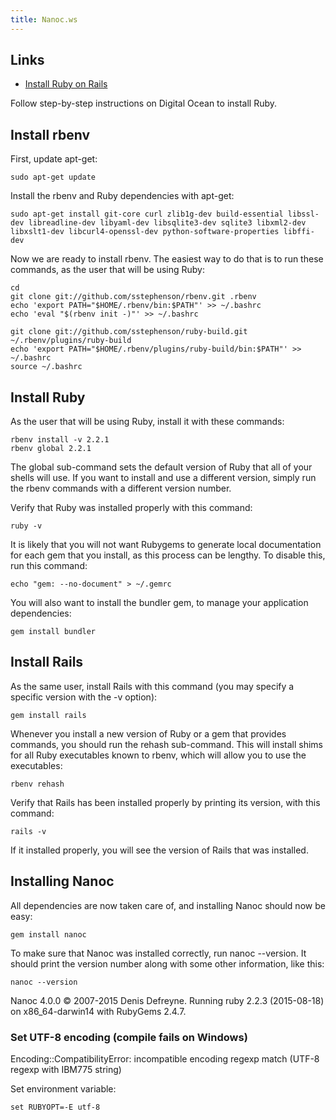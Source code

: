 ```yaml
---
title: Nanoc.ws
---
```


## Links

* [Install Ruby on Rails][installruby]

[installruby]: https://www.digitalocean.com/community/tutorials/how-to-install-ruby-on-rails-with-rbenv-on-ubuntu-14-04

Follow step-by-step instructions on Digital Ocean to install Ruby.

## Install rbenv

First, update apt-get:

    sudo apt-get update

Install the rbenv and Ruby dependencies with apt-get:

    sudo apt-get install git-core curl zlib1g-dev build-essential libssl-dev libreadline-dev libyaml-dev libsqlite3-dev sqlite3 libxml2-dev libxslt1-dev libcurl4-openssl-dev python-software-properties libffi-dev

Now we are ready to install rbenv. The easiest way to do that is to run these commands, as the user that will be using Ruby:

    cd
    git clone git://github.com/sstephenson/rbenv.git .rbenv
    echo 'export PATH="$HOME/.rbenv/bin:$PATH"' >> ~/.bashrc
    echo 'eval "$(rbenv init -)"' >> ~/.bashrc
    
    git clone git://github.com/sstephenson/ruby-build.git ~/.rbenv/plugins/ruby-build
    echo 'export PATH="$HOME/.rbenv/plugins/ruby-build/bin:$PATH"' >> ~/.bashrc
    source ~/.bashrc

## Install Ruby

As the user that will be using Ruby, install it with these commands:

    rbenv install -v 2.2.1
    rbenv global 2.2.1

The global sub-command sets the default version of Ruby that all of your shells will use. If you want to install and use a different version, simply run the rbenv commands with a different version number.

Verify that Ruby was installed properly with this command:

    ruby -v

It is likely that you will not want Rubygems to generate local documentation for each gem that you install, as this process can be lengthy. To disable this, run this command:

    echo "gem: --no-document" > ~/.gemrc

You will also want to install the bundler gem, to manage your application dependencies:

    gem install bundler

## Install Rails

As the same user, install Rails with this command (you may specify a specific version with the -v option):

    gem install rails

Whenever you install a new version of Ruby or a gem that provides commands, you should run the rehash sub-command. This will install shims for all Ruby executables known to rbenv, which will allow you to use the executables:

    rbenv rehash

Verify that Rails has been installed properly by printing its version, with this command:

    rails -v

If it installed properly, you will see the version of Rails that was installed.

## Installing Nanoc

All dependencies are now taken care of, and installing Nanoc should now be easy:

    gem install nanoc

To make sure that Nanoc was installed correctly, run nanoc --version. It should print the version number along with some other information, like this:

    nanoc --version

Nanoc 4.0.0 © 2007-2015 Denis Defreyne.
Running ruby 2.2.3 (2015-08-18) on x86_64-darwin14 with RubyGems 2.4.7.

### Set UTF-8 encoding (compile fails on Windows)

Encoding::CompatibilityError: incompatible encoding regexp match (UTF-8 regexp with IBM775 string)

Set environment variable:

	set RUBYOPT=-E utf-8

